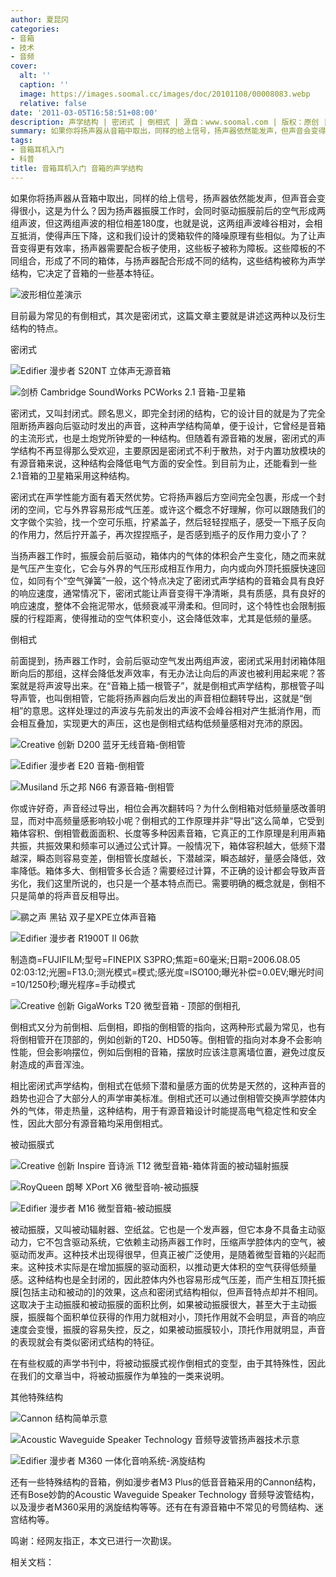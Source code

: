 ```yaml
---
author: 夏昆冈
categories:
- 音箱
- 技术
- 音频
cover:
  alt: ''
  caption: ''
  image: https://images.soomal.cc/images/doc/20101108/00008083.webp
  relative: false
date: '2011-03-05T16:58:51+08:00'
description: 声学结构 | 密闭式 | 倒相式 | 源自：www.soomal.com | 版权：原创 |  平均/总评分：09.71/301
summary: 如果你将扬声器从音箱中取出，同样的给上信号，扬声器依然能发声，但声音会变得很小，这是为什么？因为扬声器振膜工作时，会同时驱动振膜前后的空气形成两组声波，但这两组声波的相位相差180度，也就是说，这两组声波峰谷相对，会相互抵消，使得声压下降，这和我们设计的煲箱软件的降噪原理有些相似。为了让声音变得更有效率，扬声器需要配合板子使用，这些板子被称为障板。这些障板的不同组合，形成了不同的箱体，与扬声器配合形成不同的结构，这些结构被称为声学结构
tags:
- 音箱耳机入门
- 科普
title: 音箱耳机入门 音箱的声学结构
---
```


如果你将扬声器从音箱中取出，同样的给上信号，扬声器依然能发声，但声音会变得很小，这是为什么？因为扬声器振膜工作时，会同时驱动振膜前后的空气形成两组声波，但这两组声波的相位相差180度，也就是说，这两组声波峰谷相对，会相互抵消，使得声压下降，这和我们设计的煲箱软件的降噪原理有些相似。为了让声音变得更有效率，扬声器需要配合板子使用，这些板子被称为障板。这些障板的不同组合，形成了不同的箱体，与扬声器配合形成不同的结构，这些结构被称为声学结构，它决定了音箱的一些基本特征。



![波形相位差演示](https://images.soomal.cc/images/doc/20091108/00003051.webp)



目前最为常见的有倒相式，其次是密闭式，这篇文章主要就是讲述这两种以及衍生结构的特点。



密闭式



![Edifier 漫步者 S20NT 立体声无源音箱](https://images.soomal.cc/images/doc/20090524/00001922.webp)



![剑桥 Cambridge SoundWorks PCWorks 2.1 音箱-卫星箱](https://images.soomal.cc/images/doc/20100706/00006272.webp)



密闭式，又叫封闭式。顾名思义，即完全封闭的结构，它的设计目的就是为了完全阻断扬声器向后驱动时发出的声音，这种声学结构简单，便于设计，它曾经是音箱的主流形式，也是土炮党所钟爱的一种结构。但随着有源音箱的发展，密闭式的声学结构不再显得那么受欢迎，主要原因是密闭式不利于散热，对于内置功放模块的有源音箱来说，这种结构会降低电气方面的安全性。到目前为止，还能看到一些2.1音箱的卫星箱采用这种结构。



密闭式在声学性能方面有着天然优势。它将扬声器后方空间完全包裹，形成一个封闭的空间，它与外界容易形成气压差。或许这个概念不好理解，你可以跟随我们的文字做个实验，找一个空可乐瓶，拧紧盖子，然后轻轻捏瓶子，感受一下瓶子反向的作用力，然后拧开盖子，再次捏捏瓶子，是否感到瓶子的反作用力变小了？



当扬声器工作时，振膜会前后驱动，箱体内的气体的体积会产生变化，随之而来就是气压产生变化，它会与外界的气压形成相互作用力，向内或向外顶托振膜快速回位，如同有个“空气弹簧”一般，这个特点决定了密闭式声学结构的音箱会具有良好的响应速度，通常情况下，密闭式能让声音变得干净清晰，具有质感，具有良好的响应速度，整体不会拖泥带水，低频衰减平滑柔和。但同时，这个特性也会限制振膜的行程距离，使得推动的空气体积变小，这会降低效率，尤其是低频的量感。



倒相式



前面提到，扬声器工作时，会前后驱动空气发出两组声波，密闭式采用封闭箱体阻断向后的那组，这样会降低发声效率，有无办法让向后的声波也被利用起来呢？答案就是将声波导出来。在“音箱上插一根管子”，就是倒相式声学结构，那根管子叫导声管，也叫倒相管，它能将扬声器向后发出的声音相位翻转导出，这就是“倒相”的意思。这样处理过的声波与先前发出的声波不会峰谷相对产生抵消作用，而会相互叠加，实现更大的声压，这也是倒相式结构低频量感相对充沛的原因。



![Creative 创新 D200 蓝牙无线音箱-倒相管](https://images.soomal.cc/images/doc/20101108/00008083.webp)



![Edifier 漫步者 E20 音箱-倒相管](https://images.soomal.cc/images/doc/20101109/00008181.webp)



![Musiland 乐之邦 N66 有源音箱-倒相管](https://images.soomal.cc/images/doc/20101011/00007587.webp)



你或许好奇，声音经过导出，相位会再次翻转吗？为什么倒相箱对低频量感改善明显，而对中高频量感影响较小呢？倒相式的工作原理并非“导出”这么简单，它受到箱体容积、倒相管截面面积、长度等多种因素音箱，它真正的工作原理是利用声箱共振，共振效果和频率可以通过公式计算。一般情况下，箱体容积越大，低频下潜越深，瞬态则容易变差，倒相管长度越长，下潜越深，瞬态越好，量感会降低，效率降低。箱体多大、倒相管多长合适？需要经过计算，不正确的设计都会导致声音劣化，我们这里所说的，也只是一个基本特点而已。需要明确的概念就是，倒相不只是简单的将声音反相导出。



![鹂之声 黑钻 双子星XPE立体声音箱](https://images.soomal.cc/images/doc/20090807/00002508.webp)



![Edifier 漫步者 R1900T II 06款](https://images.soomal.cc/images/doc/20090418/00001195.webp)

制造商=FUJIFILM;型号=FINEPIX S3PRO;焦距=60毫米;日期=2006.08.05 02:03:12;光圈=F13.0;测光模式=模式;感光度=ISO100;曝光补偿=0.0EV;曝光时间=10/1250秒;曝光程序=手动模式



![Creative 创新 GigaWorks T20 微型音箱 - 顶部的倒相孔](https://images.soomal.cc/images/doc/20100112/00003648.webp)



倒相式又分为前倒相、后倒相，即指的倒相管的指向，这两种形式最为常见，也有将倒相管开在顶部的，例如创新的T20、HD50等。倒相管的指向对本身不会影响性能，但会影响摆位，例如后倒相的音箱，摆放时应该注意离墙位置，避免过度反射造成的声音浑浊。



相比密闭式声学结构，倒相式在低频下潜和量感方面的优势是天然的，这种声音的趋势也迎合了大部分人的声学审美标准。倒相式还可以通过倒相管交换声学腔体内外的气体，带走热量，这种结构，用于有源音箱设计时能提高电气稳定性和安全性，因此大部分有源音箱均采用倒相式。



被动振膜式



![Creative 创新 Inspire 音诗派 T12 微型音箱-箱体背面的被动辐射振膜](https://images.soomal.cc/images/doc/20091126/00003181.webp)



![RoyQueen 朗琴 XPort X6 微型音响-被动振膜](https://images.soomal.cc/images/doc/20101109/00008162.webp)



![Edifier 漫步者 M16 微型音箱-被动振膜](https://images.soomal.cc/images/doc/20101213/00008706.webp)



被动振膜，又叫被动辐射器、空纸盆。它也是一个发声器，但它本身不具备主动驱动力，它不包含驱动系统，它依赖主动扬声器工作时，压缩声学腔体内的空气，被驱动而发声。这种技术出现得很早，但真正被广泛使用，是随着微型音箱的兴起而来。这种技术实际是在增加振膜的驱动面积，以推动更大体积的空气获得低频量感。这种结构也是全封闭的，因此腔体内外也容易形成气压差，而产生相互顶托振膜[包括主动和被动的]的效果，这点和密闭式结构相似，但声音特点却并不相同。这取决于主动振膜和被动振膜的面积比例，如果被动振膜很大，甚至大于主动振膜，振膜每个面积单位获得的作用力就相对小，顶托作用就不会明显，声音的响应速度会变慢，振膜的容易失控，反之，如果被动振膜较小，顶托作用就明显，声音的表现就会有类似密闭式结构的特征。



在有些权威的声学书刊中，将被动振膜式视作倒相式的变型，由于其特殊性，因此在我们的文章当中，将被动振膜作为单独的一类来说明。



其他特殊结构



![Cannon 结构简单示意](https://images.soomal.cc/images/doc/20090814/00002541.webp)



![Acoustic Waveguide Speaker Technology 音频导波管扬声器技术示意](https://images.soomal.cc/images/doc/20090827/00002636.webp)



![Edifier 漫步者 M360 一体化音响系统-涡旋结构](https://images.soomal.cc/images/doc/20100107/00003598.webp)



还有一些特殊结构的音箱，例如漫步者M3 Plus的低音音箱采用的Cannon结构，还有Bose妙韵的Acoustic Waveguide Speaker Technology 
音频导波管结构，以及漫步者M360采用的涡旋结构等等。还有在有源音箱中不常见的号筒结构、迷宫结构等。



鸣谢：经网友指正，本文已进行一次勘误。



相关文档：